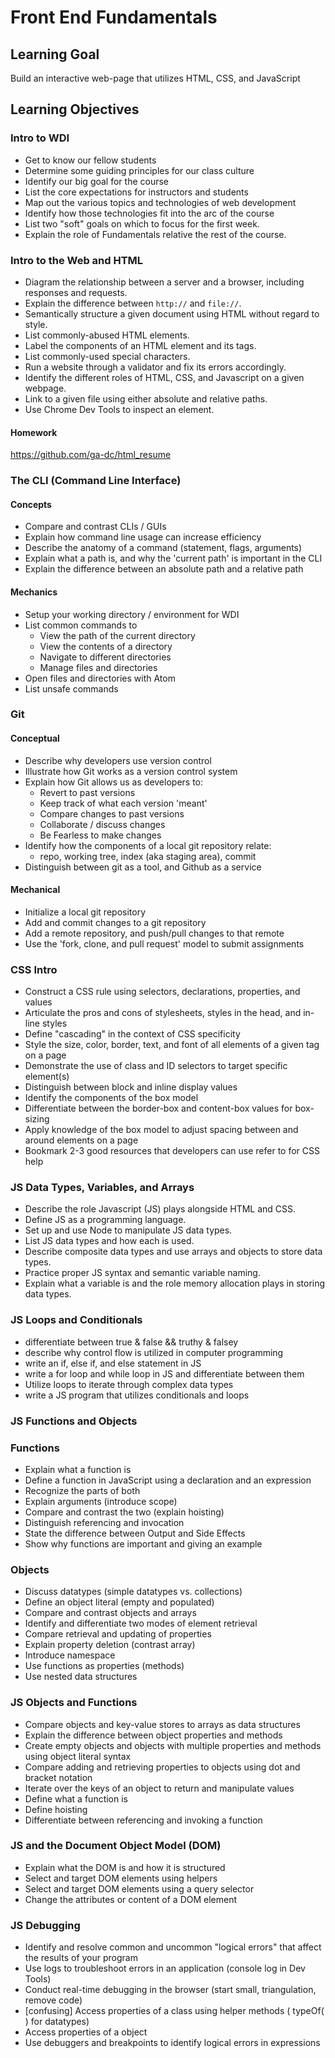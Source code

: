# Front End Fundamentals

## Learning Goal
Build an interactive web-page that utilizes HTML, CSS, and JavaScript

## Learning Objectives

### Intro to WDI
- Get to know our fellow students
- Determine some guiding principles for our class culture
- Identify our big goal for the course
- List the core expectations for instructors and students
- Map out the various topics and technologies of web development
- Identify how those technologies fit into the arc of the course
- List two "soft" goals on which to focus for the first week.
- Explain the role of Fundamentals relative the rest of the course.

### Intro to the Web and HTML
- Diagram the relationship between a server and a browser, including responses and requests.
- Explain the difference between `http://` and `file://`.
- Semantically structure a given document using HTML without regard to style.
- List commonly-abused HTML elements.
- Label the components of an HTML element and its tags.
- List commonly-used special characters.
- Run a website through a validator and fix its errors accordingly.
- Identify the different roles of HTML, CSS, and Javascript on a given webpage.
- Link to a given file using either absolute and relative paths.
- Use Chrome Dev Tools to inspect an element.

#### Homework
https://github.com/ga-dc/html_resume

### The CLI (Command Line Interface)

#### Concepts

- Compare and contrast CLIs / GUIs
- Explain how command line usage can increase efficiency
- Describe the anatomy of a command (statement, flags, arguments)
- Explain what a path is, and why the 'current path' is important in the CLI
- Explain the difference between an absolute path and a relative path

#### Mechanics

- Setup your working directory / environment for WDI
- List common commands to
  - View the path of the current directory
  - View the contents of a directory
  - Navigate to different directories
  - Manage files and directories
- Open files and directories with Atom
- List unsafe commands

### Git
#### Conceptual

- Describe why developers use version control
- Illustrate how Git works as a version control system
- Explain how Git allows us as developers to:
  - Revert to past versions
  - Keep track of what each version 'meant'
  - Compare changes to past versions
  - Collaborate / discuss changes
  - Be Fearless to make changes
- Identify how the components of a local git repository relate:
  - repo, working tree, index (aka staging area), commit
- Distinguish between git as a tool, and Github as a service

#### Mechanical
- Initialize a local git repository
- Add and commit changes to a git repository
- Add a remote repository, and push/pull changes to that remote
- Use the 'fork, clone, and pull request' model to submit assignments

### CSS Intro
- Construct a CSS rule using selectors, declarations, properties, and values
- Articulate the pros and cons of stylesheets, styles in the head, and in-line styles
- Define "cascading" in the context of CSS specificity
- Style the size, color, border, text, and font of all elements of a given tag on a page
- Demonstrate the use of class and ID selectors to target specific element(s)
- Distinguish between block and inline display values
- Identify the components of the box model
- Differentiate between the border-box and content-box values for box-sizing
- Apply knowledge of the box model to adjust spacing between and around elements on a page
- Bookmark 2-3 good resources that developers can use refer to for CSS help

### JS Data Types, Variables, and Arrays
- Describe the role Javascript (JS) plays alongside HTML and CSS.
- Define JS as a programming language.
- Set up and use Node to manipulate JS data types.
- List JS data types and how each is used.
- Describe composite data types and use arrays and objects to store data types.
- Practice proper JS syntax and semantic variable naming.
- Explain what a variable is and the role memory allocation plays in storing data types.

### JS Loops and Conditionals
- differentiate between true & false && truthy & falsey
- describe why control flow is utilized in computer programming
- write an if, else if, and else statement in JS
- write a for loop and while loop in JS and differentiate between them
- Utilize loops to iterate through complex data types
- write a JS program that utilizes conditionals and loops
### JS Functions and Objects

### Functions
- Explain what a function is
- Define a function in JavaScript using a declaration and an expression
- Recognize the parts of both
- Explain arguments (introduce scope)
- Compare and contrast the two (explain hoisting)
- Distinguish referencing and invocation
- State the difference between Output and Side Effects
- Show why functions are important and giving an example

### Objects
- Discuss datatypes (simple datatypes vs. collections)
- Define an object literal (empty and populated)
- Compare and contrast objects and arrays
- Identify and differentiate two modes of element retrieval
- Compare retrieval and updating of properties
- Explain property deletion (contrast array)
- Introduce namespace
- Use functions as properties (methods)
- Use nested data structures

### JS Objects and Functions

- Compare objects and key-value stores to arrays as data structures
- Explain the difference between object properties and methods
- Create empty objects and objects with multiple properties and methods using object literal syntax
- Compare adding and retrieving properties to objects using dot and bracket notation
- Iterate over the keys of an object to return and manipulate values
- Define what a function is
- Define hoisting
- Differentiate between referencing and invoking a function

### JS and the Document Object Model (DOM)

- Explain what the DOM is and how it is structured
- Select and target DOM elements using helpers
- Select and target DOM elements using a query selector
- Change the attributes or content of a DOM element

### JS Debugging

- Identify and resolve common and uncommon "logical errors" that affect the results of your program
- Use logs to troubleshoot errors in an application (console log in Dev Tools)
- Conduct real-time debugging in the browser (start small, triangulation, remove code)
- [confusing] Access properties of a class using helper methods ( typeOf( ) for datatypes)
- Access properties of a object
- Use debuggers and breakpoints to identify logical errors in expressions
